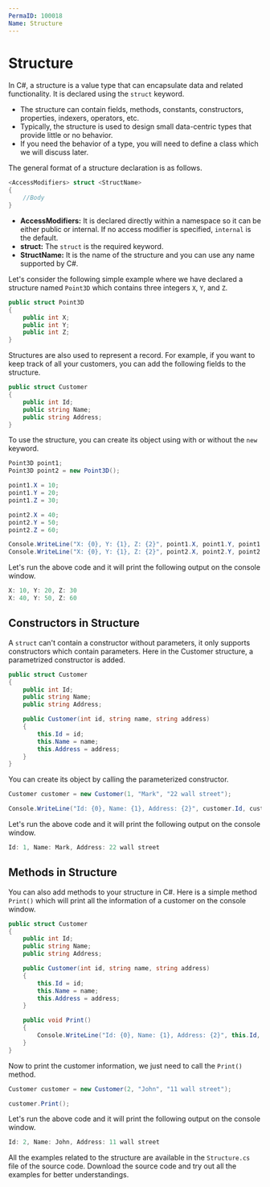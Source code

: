 ```yaml
---
PermaID: 100018
Name: Structure
---
```


# Structure

In C#, a structure is a value type that can encapsulate data and related functionality. It is declared using the `struct` keyword. 

 - The structure can contain fields, methods, constants, constructors, properties, indexers, operators, etc.
 - Typically, the structure is used to design small data-centric types that provide little or no behavior.
 - If you need the behavior of a type, you will need to define a class which we will discuss later. 

The general format of a structure declaration is as follows.

```csharp
<AccessModifiers> struct <StructName> 
{ 
    //Body 
}
```

 - **AccessModifiers:** It is declared directly within a namespace so it can be either public or internal. If no access modifier is specified, `internal` is the default.  
 - **struct:** The `struct` is the required keyword.
 - **StructName:** It is the name of the structure and you can use any name supported by C#.

Let's consider the following simple example where we have declared a structure named `Point3D` which contains three integers `X`, `Y`, and `Z`.

```csharp
public struct Point3D
{
    public int X;
    public int Y;
    public int Z;
}
```

Structures are also used to represent a record. For example, if you want to keep track of all your customers, you can add the following fields to the structure.

```csharp
public struct Customer
{
    public int Id;
    public string Name;
    public string Address;
}
```

To use the structure, you can create its object using with or without the `new` keyword. 

```csharp
Point3D point1;
Point3D point2 = new Point3D();

point1.X = 10;
point1.Y = 20;
point1.Z = 30;

point2.X = 40;
point2.Y = 50;
point2.Z = 60;

Console.WriteLine("X: {0}, Y: {1}, Z: {2}", point1.X, point1.Y, point1.Z);
Console.WriteLine("X: {0}, Y: {1}, Z: {2}", point2.X, point2.Y, point2.Z);
```

Let's run the above code and it will print the following output on the console window.

```csharp
X: 10, Y: 20, Z: 30
X: 40, Y: 50, Z: 60
```

## Constructors in Structure

A `struct` can't contain a constructor without parameters, it only supports constructors which contain parameters. Here in the Customer structure, a parametrized constructor is added.

```csharp
public struct Customer
{
    public int Id;
    public string Name;
    public string Address;

    public Customer(int id, string name, string address)
    {
        this.Id = id;
        this.Name = name;
        this.Address = address;
    }
}
```

You can create its object by calling the parameterized constructor.

```csharp
Customer customer = new Customer(1, "Mark", "22 wall street");

Console.WriteLine("Id: {0}, Name: {1}, Address: {2}", customer.Id, customer.Name, customer.Address);
```

Let's run the above code and it will print the following output on the console window.

```csharp
Id: 1, Name: Mark, Address: 22 wall street
```

## Methods in Structure

You can also add methods to your structure in C#. Here is a simple method `Print()` which will print all the information of a customer on the console window.

```csharp
public struct Customer
{
    public int Id;
    public string Name;
    public string Address;

    public Customer(int id, string name, string address)
    {
        this.Id = id;
        this.Name = name;
        this.Address = address;
    }

    public void Print()
    {
        Console.WriteLine("Id: {0}, Name: {1}, Address: {2}", this.Id, this.Name, this.Address);
    }
}
```

Now to print the customer information, we just need to call the `Print()` method.

```csharp
Customer customer = new Customer(2, "John", "11 wall street");

customer.Print();
```

Let's run the above code and it will print the following output on the console window.

```csharp
Id: 2, Name: John, Address: 11 wall street
```

All the examples related to the structure are available in the `Structure.cs` file of the source code. Download the source code and try out all the examples for better understandings.